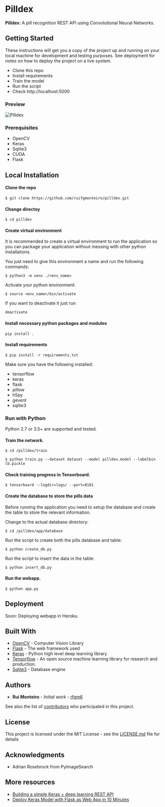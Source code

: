# Pilldex

**Pilldex:** A pill recognition REST API using Convolutional Neural Networks.

## Getting Started

These instructions will get you a copy of the project up and running on your local machine for development and testing purposes. See deployment for notes on how to deploy the project on a live system.

- Clone this repo 
- Install requirements
- Train the model
- Run the script
- Check http://localhost:5000

### Preview

![Pilldex](https://raw.githubusercontent.com/ruifgmonteiro/pilldex/master/example.png)

### Prerequisites

- OpenCV
- Keras
- Sqlite3
- CUDA
- Flask

## Local Installation

#### Clone the repo

```shell
$ git clone https://github.com/ruifgmonteiro/pilldex.git
```

#### Change directoy

```shell
$ cd pilldex
```

#### Create virtual environment

It is recommended to create a virtual environment to run the application so you can package your application without messing with other python installations. 

You just need to give this environment a name and run the following commands:

```shell
$ python3 -m venv ./<env_name>
```

Activate your python environment:

```shell
$ source <env_name>/bin/activate
```

If you want to deactivate it just run 

```shell 
deactivate
```

#### Install necessary python packages and modules 

```shell
pip install .
```

#### Install requirements

```shell
$ pip install -r requirements.txt
```

Make sure you have the following installed:
- tensorflow
- keras
- flask
- pillow
- h5py
- gevent
- sqlite3

### Run with Python

Python 2.7 or 3.5+ are supported and tested.

#### Train the network.


```shell
$ cd /pilldex/train

$ python train.py --dataset dataset --model pilldex.model --labelbin lb.pickle
```

#### Check training progress in Tensorboard.

```shell
$ tensorboard --logdir=logs/ --port=8101
```

#### Create the database to store the pills data

Before running the application you need to setup the database and create the table to store the relevant information.

Change to the actual database directory:

```shell
$ cd /pilldex/app/database
```

Run the script to create both the pills database and table:

```shell
$ python create_db.py 
```

Run the script to insert the data in the table:

```shell
$ python insert_db.py
```

#### Run the webapp.

```shell
$ python app.py
```

## Deployment

Soon: Deploying webapp in Heroku.

## Built With

* [OpenCV](https://github.com/opencv/opencv) - Computer Vision Library
* [Flask](http://flask.pocoo.org/docs/1.0/) - The web framework used
* [Keras](https://keras.io/) - Python high level deep learning library
* [Tensorflow](https://www.tensorflow.org/) - An open source machine learning library for research and production.
* [Sqlite3](https://www.sqlite.org/docs.html) - Database engine

## Authors

* **Rui Monteiro** - *Initial work* - [rfgm6](https://github.com/rfgm6)

See also the list of [contributors](https://github.com/pilldex/graphs/contributors) who participated in this project.

## License

This project is licensed under the MIT License - see the [LICENSE.md](LICENSE.md) file for details

## Acknowledgments

* Adrian Rosebrock from PyImageSearch

## More resources

* [Building a simple Keras + deep learning REST API](https://blog.keras.io/building-a-simple-keras-deep-learning-rest-api.html)
* [Deploy Keras Model with Flask as Web App in 10 Minutes](https://github.com/mtobeiyf/keras-flask-deploy-webapp)

